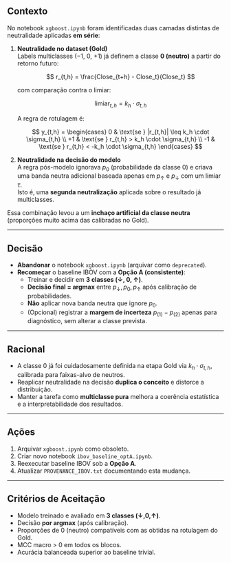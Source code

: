 
## Contexto
No notebook `xgboost.ipynb` foram identificadas duas camadas distintas de neutralidade aplicadas **em série**:

1. **Neutralidade no dataset (Gold)**  
   Labels multiclasses (−1, 0, +1) já definem a classe **0 (neutro)** a partir do retorno futuro:

   $$
   r_{t,h} = \frac{Close_{t+h} - Close_t}{Close_t}
   $$

   com comparação contra o limiar:

   $$
   \text{limiar}_{t,h} = k_h \cdot \sigma_{t,h}
   $$

   A regra de rotulagem é:

   $$
   y_{t,h} =
   \begin{cases}
   0 & \text{se } |r_{t,h}| \leq k_h \cdot \sigma_{t,h} \\
   +1 & \text{se } r_{t,h} > k_h \cdot \sigma_{t,h} \\
   -1 & \text{se } r_{t,h} < -k_h \cdot \sigma_{t,h}
   \end{cases}
   $$

2. **Neutralidade na decisão do modelo**  
   A regra pós-modelo ignorava $p_0$ (probabilidade da classe 0) e criava uma banda neutra adicional baseada apenas em $p_{\uparrow}$ e $p_{\downarrow}$ com um limiar $\tau$.  
   Isto é, uma **segunda neutralização** aplicada sobre o resultado já multiclasses.

Essa combinação levou a um **inchaço artificial da classe neutra** (proporções muito acima das calibradas no Gold).

---

## Decisão
- **Abandonar** o notebook `xgboost.ipynb` (arquivar como `deprecated`).  
- **Recomeçar** o baseline IBOV com a **Opção A (consistente)**:  
  - Treinar e decidir em **3 classes (↓, 0, ↑)**.  
  - **Decisão final = argmax** entre $p_{\downarrow}, p_{0}, p_{\uparrow}$ após calibração de probabilidades.  
  - **Não** aplicar nova banda neutra que ignore $p_0$.  
  - (Opcional) registrar a **margem de incerteza** $p_{(1)} - p_{(2)}$ apenas para diagnóstico, sem alterar a classe prevista.

---

## Racional
- A classe 0 já foi cuidadosamente definida na etapa Gold via $k_h \cdot \sigma_{t,h}$, calibrada para faixas-alvo de neutros.  
- Reaplicar neutralidade na decisão **duplica o conceito** e distorce a distribuição.  
- Manter a tarefa como **multiclasse pura** melhora a coerência estatística e a interpretabilidade dos resultados.

---

## Ações
1. Arquivar `xgboost.ipynb` como obsoleto.  
2. Criar novo notebook `ibov_baseline_optA.ipynb`.  
3. Reexecutar baseline IBOV sob a **Opção A**.  
4. Atualizar `PROVENANCE_IBOV.txt` documentando esta mudança.

---

## Critérios de Aceitação
- Modelo treinado e avaliado em **3 classes (↓,0,↑)**.  
- Decisão **por argmax** (após calibração).  
- Proporções de 0 (neutro) compatíveis com as obtidas na rotulagem do Gold.  
- MCC macro > 0 em todos os blocos.  
- Acurácia balanceada superior ao baseline trivial.
